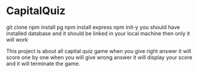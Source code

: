 # CapitalQuiz

git clone <url>
npm install pg
npm install express
npm init-y
you should have installed database and it should be linked in your local machine then only it will work

This project is about all capital quiz game when you give right answer it will score one by one when
you will give wrong answer it will display your score and it will terminate the game.